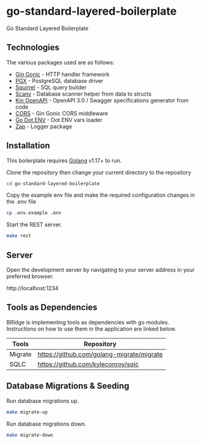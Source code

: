 # go-standard-layered-boilerplate

Go Standard Layered Boilerplate

## Technologies

The various packages used are as follows:

- [Gin Gonic](https://github.com/gin-gonic/gin) - HTTP handler framework
- [PGX](https://github.com/jackc/pgx) - PostgreSQL database driver
- [Squirrel](https://github.com/Masterminds/squirrel) - SQL query builder
- [Scany](https://github.com/georgysavva/scany) - Database scanner helper from data to structs
- [Kin OpenAPI](https://github.com/getkin/kin-openapi) - OpenAPI 3.0 / Swagger specifications generator from code
- [CORS](https://github.com/gin-contrib/cors) - Gin Gonic CORS middleware
- [Go Dot ENV](https://github.com/joho/godotenv) - Dot ENV vars loader
- [Zap](https://github.com/uber-go/zap) - Logger package

## Installation

This boilerplate requires [Golang](https://golang.org/) v1.17+ to run.

Clone the repository then change your current directory to the repository

```sh
cd go-standard-layered-boilerplate
```

Copy the example env file and make the required configuration changes in the .env file

```sh
cp .env.example .env
```

Start the REST server.

```sh
make rest
```

## Server

Open the development server by navigating to your server address in your preferred browser.

http://localhost:1234

## Tools as Dependencies

BRIdge is implementing tools as dependencies with go modules.
Instructions on how to use them in the application are linked below.

| Tools   | Repository                                |
| ------- | ----------------------------------------- |
| Migrate | https://github.com/golang-migrate/migrate |
| SQLC    | https://github.com/kyleconroy/sqlc        |

## Database Migrations & Seeding

Run database migrations up.

```sh
make migrate-up
```

Run database migrations down.

```sh
make migrate-down
```
